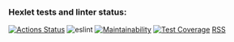 ### Hexlet tests and linter status:
[![Actions Status](https://github.com/xaarxus/frontend-project-lvl3/workflows/hexlet-check/badge.svg)](https://github.com/xaarxus/frontend-project-lvl3/actions)
![eslint](https://github.com/xaarxus/frontend-project-lvl3/workflows/eslint/badge.svg)
[![Maintainability](https://api.codeclimate.com/v1/badges/8fbd7b99a43ab77f70f0/maintainability)](https://codeclimate.com/github/xaarxus/frontend-project-lvl3/maintainability)
[![Test Coverage](https://api.codeclimate.com/v1/badges/8fbd7b99a43ab77f70f0/test_coverage)](https://codeclimate.com/github/xaarxus/frontend-project-lvl3/test_coverage)
<a href="https://rss-pi.vercel.app/">RSS</a>
